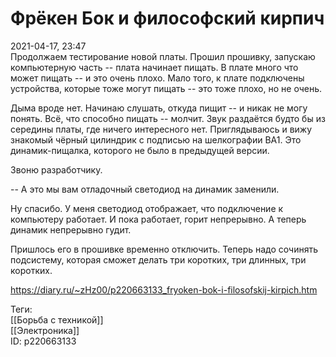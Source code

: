Фрёкен Бок и философский кирпич
================================

   
 2021-04-17, 23:47   
  Продолжаем тестирование новой платы. Прошил прошивку, запускаю компьютерную часть -- плата начинает пищать. В плате много что может пищать -- и это очень плохо. Мало того, к плате подключены устройства, которые тоже могут пищать -- это тоже плохо, но не очень.   
   
 Дыма вроде нет. Начинаю слушать, откуда пищит -- и никак не могу понять. Всё, что способно пищать -- молчит. Звук раздаётся будто бы из середины платы, где ничего интересного нет. Приглядываюсь и вижу знакомый чёрный цилиндрик с подписью на шелкографии BA1. Это динамик-пищалка, которого не было в предыдущей версии.   
   
 Звоню разработчику.   
   
 -- А это мы вам отладочный светодиод на динамик заменили.   
   
 Ну спасибо. У меня светодиод отображает, что подключение к компьютеру работает. И пока работает, горит непрерывно. А теперь динамик непрерывно гудит.   
   
 Пришлось его в прошивке временно отключить. Теперь надо сочинять подсистему, которая сможет делать три коротких, три длинных, три коротких.   
    
 <https://diary.ru/~zHz00/p220663133_fryoken-bok-i-filosofskij-kirpich.htm>   
   
 Теги:   
 [[Борьба с техникой]]   
 [[Электроника]]   
 ID: p220663133
